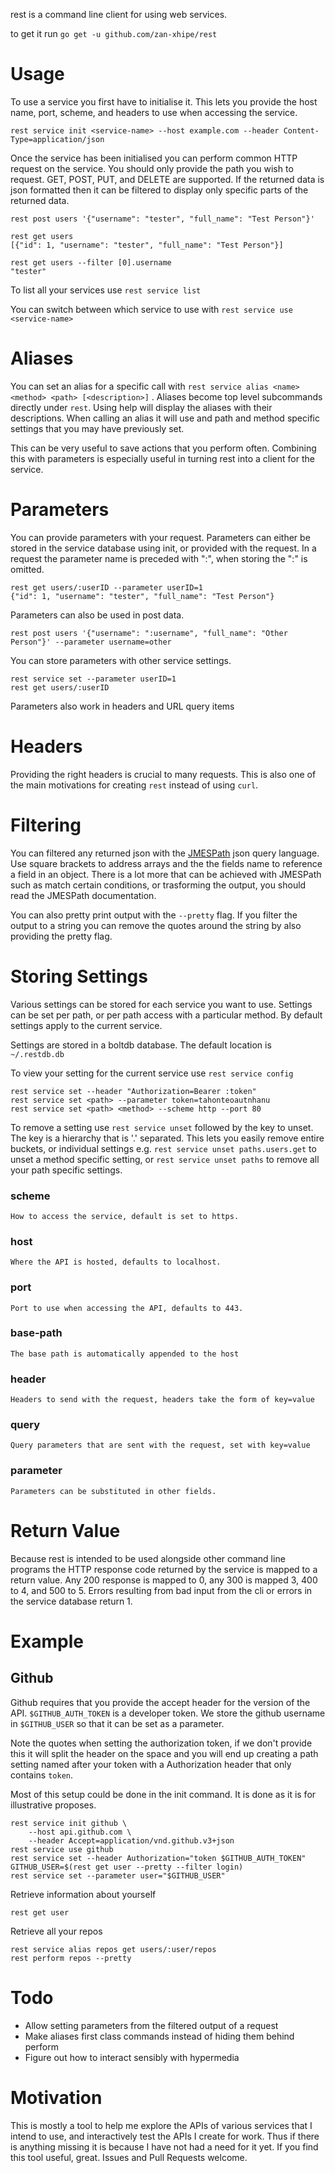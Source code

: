 rest is a command line client for using web services.

to get it run
```go get -u github.com/zan-xhipe/rest```

# Usage
To use a service you first have to initialise it.  This lets you provide the host name, port, scheme, and headers to use when accessing the service.
```
rest service init <service-name> --host example.com --header Content-Type=application/json
```

Once the service has been initialised you can perform common HTTP request on the service.  You should only provide the path you wish to request. GET, POST, PUT, and DELETE are supported.  If the returned data is json formatted then it can be filtered to display only specific parts of the returned data.
```
rest post users '{"username": "tester", "full_name": "Test Person"}'

rest get users
[{"id": 1, "username": "tester", "full_name": "Test Person"}]

rest get users --filter [0].username
"tester"
```

To list all your services use ```rest service list```

You can switch between which service to use with ```rest service use <service-name>```

# Aliases
You can set an alias for a specific call with ```rest service alias <name> <method> <path> [<description>]``` .  Aliases become top level subcommands directly under ```rest```.  Using help will display the aliases with their descriptions.  When calling an alias it will use and path and method specific settings that you may have previously set.

This can be very useful to save actions that you perform often.  Combining this with parameters is especially useful in turning rest into a client for the service.

# Parameters
You can provide parameters with your request.  Parameters can either be stored in the service database using init, or provided with the request.  In a request the parameter name is preceded with ":", when storing the ":" is omitted.
```
rest get users/:userID --parameter userID=1
{"id": 1, "username": "tester", "full_name": "Test Person"}
```

Parameters can also be used in post data.
```
rest post users '{"username": ":username", "full_name": "Other Person"}' --parameter username=other
```

You can store parameters with other service settings.
```
rest service set --parameter userID=1
rest get users/:userID
```

Parameters also work in headers and URL query items

# Headers
Providing the right headers is crucial to many requests.  This is also one of the main motivations for creating ```rest``` instead of using ```curl```.

# Filtering
You can filtered any returned json with the [JMESPath](http://jmespath.org/) json query language.  Use square brackets to address arrays and the the fields name to reference a field in an object.  There is a lot more that can be achieved with JMESPath such as match certain conditions, or trasforming the output, you should read the JMESPath documentation.

You can also pretty print output with the ```--pretty``` flag.  If you filter the output to a string you can remove the quotes around the string by also providing the pretty flag.

# Storing Settings
Various settings can be stored for each service you want to use.  Settings can be set per path, or per path access with a particular method.  By default settings apply to the current service.

Settings are stored in a boltdb database.  The default location is ```~/.restdb.db```

To view your setting for the current service use ```rest service config```

```
rest service set --header "Authorization=Bearer :token"
rest service set <path> --parameter token=tahonteoautnhanu
rest service set <path> <method> --scheme http --port 80
```

To remove a setting use ```rest service unset``` followed by the key to unset.  The key is a hierarchy that is '.' separated.  This lets you easily remove entire buckets, or individual settings e.g. ```rest service unset paths.users.get``` to unset a method specific setting, or ```rest service unset paths``` to remove all your path specific settings.

### scheme
	How to access the service, default is set to https.
### host
	Where the API is hosted, defaults to localhost.
### port
	Port to use when accessing the API, defaults to 443.
### base-path
	The base path is automatically appended to the host
### header
	Headers to send with the request, headers take the form of key=value
### query
	Query parameters that are sent with the request, set with key=value
### parameter
	Parameters can be substituted in other fields.

# Return Value
Because rest is intended to be used alongside other command line programs the HTTP response code returned by the service is mapped to a return value.  Any 200 response is mapped to 0, any 300 is mapped 3, 400 to 4, and 500 to 5. Errors resulting from bad input from the cli or errors in the service database return 1.

# Example
## Github
Github requires that you provide the accept header for the version of the API. ```$GITHUB_AUTH_TOKEN``` is a developer token.  We store the github username in ```$GITHUB_USER``` so that it can be set as a parameter.

Note the quotes when setting the authorization token, if we don't provide this it will split the header on the space and you will end up creating a path setting named after your token with a Authorization header that only contains ```token```.

Most of this setup could be done in the init command.  It is done as it is for illustrative proposes.

```
rest service init github \
	--host api.github.com \
	--header Accept=application/vnd.github.v3+json
rest service use github
rest service set --header Authorization="token $GITHUB_AUTH_TOKEN"
GITHUB_USER=$(rest get user --pretty --filter login)
rest service set --parameter user="$GITHUB_USER"
```

Retrieve information about yourself
```
rest get user
```

Retrieve all your repos
```
rest service alias repos get users/:user/repos
rest perform repos --pretty
```

# Todo
- Allow setting parameters from the filtered output of a request
- Make aliases first class commands instead of hiding them behind perform
- Figure out how to interact sensibly with hypermedia

# Motivation
This is mostly a tool to help me explore the APIs of various services that I intend to use, and interactively test the APIs I create for work.  Thus if there is anything missing it is because I have not had a need for it yet.  If you find this tool useful, great.  Issues and Pull Requests welcome.
